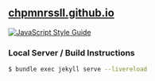 ## [chpmnrssll.github.io](https://chpmnrssll.github.io/)
[![JavaScript Style Guide](https://img.shields.io/badge/code_style-standard-brightgreen.svg)](https://standardjs.com)


### Local Server / Build Instructions
```bash
$ bundle exec jekyll serve --livereload
```
